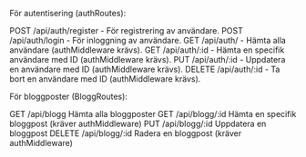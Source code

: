 För autentisering (authRoutes):

POST /api/auth/register - För registrering av användare.
POST /api/auth/login - För inloggning av användare.
GET /api/auth/ - Hämta alla användare (authMiddleware krävs).
GET /api/auth/:id - Hämta en specifik användare med ID (authMiddleware krävs).
PUT /api/auth/:id - Uppdatera en användare med ID (authMiddleware krävs).
DELETE /api/auth/:id - Ta bort en användare med ID (authMiddleware krävs).


För bloggposter (BloggRoutes):

GET	/api/blogg	Hämta alla bloggposter
GET	/api/blogg/:id	Hämta en specifik bloggpost (kräver authMiddleware)
PUT	/api/blogg/:id	Uppdatera en bloggpost
DELETE	/api/blogg/:id	Radera en bloggpost (kräver authMiddleware)

